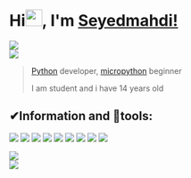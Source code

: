 
# Hi<img src="https://media.giphy.com/media/Q7LHmoFwVP6Yc1swZs/giphy.gif" width=30px>, I'm [Seyedmahdi!](https://redl.ink/seyedmm)


<p align="center">
<img style="display:block; margin:auto;" src="https://upload.wikimedia.org/wikipedia/commons/4/4e/Micropython-logo.svg">

<img style="display:block; margin:auto;" src="https://upload.wikimedia.org/wikipedia/commons/a/a7/MicroPython_new_logo.svg">
</p>


>[Python](https://python.org) developer, [micropython](https://micropython.org) beginner
>
>I am student and i have 14 years old

## ✔Information and 🔧tools:

![](https://img.shields.io/badge/Focus-Micropython-blue?style=for-the-badge&logo=micropython&logoColor=white)
![](https://img.shields.io/badge/Editor-VScode-blue?style=for-the-badge&logo=visual-studio-code)
![](https://img.shields.io/badge/OS-Windows-blue?style=for-the-badge&logo=windows&logoColor=white)
![](https://img.shields.io/badge/language-python-blue?style=for-the-badge&logo=python&logoColor=white)
![](https://img.shields.io/badge/language-html5-blue?style=for-the-badge&logo=html5&logoColor=white)
![](https://img.shields.io/badge/language-css3-blue?style=for-the-badge&logo=css3&logoColor=white)
![](https://img.shields.io/badge/age-14-blue?style=for-the-badge)
![](https://img.shields.io/badge/living-isfahan,%20iran-blue?style=for-the-badge)
[![](https://img.shields.io/badge/links-click%20on%20this%20badge-FF0E3A?style=for-the-badge)](https://redl.ink/seyedmm)

<a href="https://github.com/seyedmm">
<p align="center">
<img style="display:block; margin:auto;" src="https://github-readme-stats.vercel.app/api/top-langs/?username=seyedmm&layout=compact&theme=chartreuse-dark">



<img style="display:block; margin:auto;" src="https://github-readme-stats.vercel.app/api?username=seyedmm&show_icons=true&theme=chartreuse-dark">
</p>
</a>

